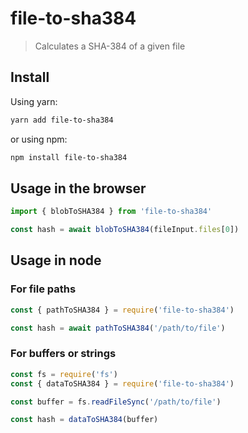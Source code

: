 # file-to-sha384

> Calculates a SHA-384 of a given file

## Install

Using yarn:
```sh
yarn add file-to-sha384
```

or using npm:
```sh
npm install file-to-sha384
```

## Usage in the browser
```javascript
import { blobToSHA384 } from 'file-to-sha384'

const hash = await blobToSHA384(fileInput.files[0])
```

## Usage in node

### For file paths
```javascript
const { pathToSHA384 } = require('file-to-sha384')

const hash = await pathToSHA384('/path/to/file')
```

### For buffers or strings
```javascript
const fs = require('fs')
const { dataToSHA384 } = require('file-to-sha384')

const buffer = fs.readFileSync('/path/to/file')

const hash = dataToSHA384(buffer)
```
